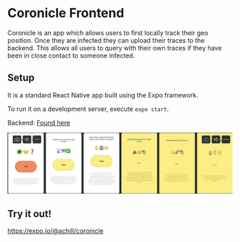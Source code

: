 # Coronicle Frontend

Coronicle is an app which allows users to first locally track their geo position. Once they are infected they can upload their traces to the backend. This allows all users to query with their own traces if they have been in close contact to someone infected.

## Setup

It is a standard React Native app built using the Expo framework.

To run it on a development server, execute `expo start`.

Backend: [Found here](https://github.com/Coronicle/coronicle-be)

![](screenshots/combined.png)

## Try it out!

https://expo.io/@achill/coronicle

